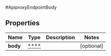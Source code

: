 #ApiproxyEndpointBody

## Properties
Name | Type | Description | Notes
------------ | ------------- | ------------- | -------------
**body** | [****](.md) |  | [optional] 

